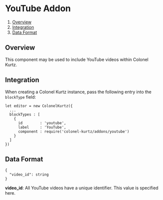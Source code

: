 # YouTube Addon

1.  [Overview](#overview)
2.  [Integration](#integration)
3.  [Data Format](#data-format)

## Overview

This component may be used to include YouTube videos within Colonel Kurtz.

## Integration

When creating a Colonel Kurtz instance, pass the following entry into
the `blockType` field:

    let editor = new ColonelKurtz({
      ...
      blockTypes : [
        {
          id        : 'youtube',
          label     : 'YouTube',
          component : require('colonel-kurtz/addons/youtube')
        }
      ]
    })

## Data Format

    {
      "video_id": string
    }

**video_id**: All YouTube videos have a unique identifier. This value is specified here.
